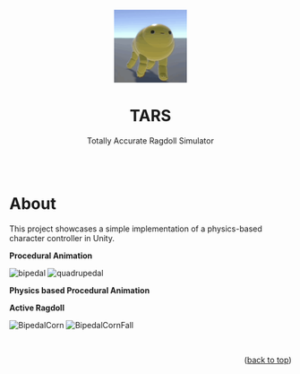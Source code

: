 <div id="top"></div>

<br />

<!-- PROJECT LOGO -->
<div align="center">
  <img src="Corn.png" alt="Logo" width="130">
  <h1 align="center">TARS</h1>
  <p align="center">
    Totally Accurate Ragdoll Simulator<br />
    <br />
  </p>
</div>
<br />

# About
This project showcases a simple implementation of a physics-based character controller in Unity.

**Procedural Animation**

![bipedal](https://github.com/user-attachments/assets/d55bb25c-8140-488c-844b-946c6a55b405)
![quadrupedal](https://github.com/user-attachments/assets/e59dd082-d14b-42e9-a540-b9572384361a)


**Physics based Procedural Animation**


**Active Ragdoll**

![BipedalCorn](https://user-images.githubusercontent.com/32338791/152670545-02391013-e3e1-4e0a-8cb1-8dc76ea73b30.gif)
![BipedalCornFall](https://user-images.githubusercontent.com/32338791/152670538-92fca0ed-a1ef-4904-b619-4e8b36f57c7f.gif)

<br />

<p align="right">(<a href="#top">back to top</a>)</p>
<br />
